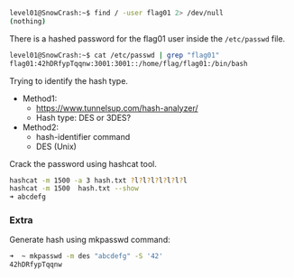 ```bash
level01@SnowCrash:~$ find / -user flag01 2> /dev/null
(nothing)
```

There is a hashed password for the flag01 user inside the `/etc/passwd` file.

```bash
level01@SnowCrash:~$ cat /etc/passwd | grep "flag01"
flag01:42hDRfypTqqnw:3001:3001::/home/flag/flag01:/bin/bash
```

Trying to identify the hash type.
- Method1:
  * https://www.tunnelsup.com/hash-analyzer/
  * Hash type:	DES or 3DES?
- Method2:
  * hash-identifier command
  * DES (Unix)

Crack the password using hashcat tool.

```bash
hashcat -m 1500 -a 3 hash.txt ?l?l?l?l?l?l?l
hashcat -m 1500  hash.txt --show
➜ abcdefg
```

### Extra
Generate hash using mkpasswd command:

```bash
➜  ~ mkpasswd -m des "abcdefg" -S '42'
42hDRfypTqqnw
```
